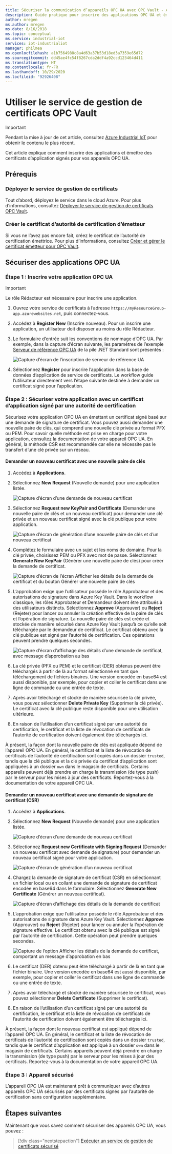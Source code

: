 ```yaml
---
title: Sécuriser la communication d’appareils OPC UA avec OPC Vault - Azure | Microsoft Docs
description: Guide pratique pour inscrire des applications OPC UA et émettre des certificats d’application signés pour vos appareils OPC UA avec OPC Vault.
author: mregen
ms.author: mregen
ms.date: 8/16/2018
ms.topic: conceptual
ms.service: industrial-iot
services: iot-industrialiot
manager: philmea
ms.openlocfilehash: a1b7564988c8a4d63a37b53d18ed3a7359e65d72
ms.sourcegitcommit: dd45ae4fc54f8267cda2ddf4a92ccd123464d411
ms.translationtype: HT
ms.contentlocale: fr-FR
ms.lasthandoff: 10/29/2020
ms.locfileid: "92926408"
---
```

# <a name="use-the-opc-vault-certificate-management-service"></a>Utiliser le service de gestion de certificats OPC Vault

> [!IMPORTANT]
> Pendant la mise à jour de cet article, consultez [Azure Industrial IoT](https://azure.github.io/Industrial-IoT/) pour obtenir le contenu le plus récent.

Cet article explique comment inscrire des applications et émettre des certificats d’application signés pour vos appareils OPC UA.

## <a name="prerequisites"></a>Prérequis

### <a name="deploy-the-certificate-management-service"></a>Déployer le service de gestion de certificats

Tout d’abord, déployez le service dans le cloud Azure. Pour plus d’informations, consultez [Déployer le service de gestion de certificats OPC Vault](howto-opc-vault-deploy.md).

### <a name="create-the-issuer-ca-certificate"></a>Créer le certificat d’autorité de certification d’émetteur

Si vous ne l’avez pas encore fait, créez le certificat de l’autorité de certification émettrice. Pour plus d’informations, consultez [Créer et gérer le certificat émetteur pour OPC Vault](howto-opc-vault-manage.md).

## <a name="secure-opc-ua-applications"></a>Sécuriser des applications OPC UA

### <a name="step-1-register-your-opc-ua-application"></a>Étape 1 : Inscrire votre application OPC UA 

> [!IMPORTANT]
> Le rôle Rédacteur est nécessaire pour inscrire une application.

1. Ouvrez votre service de certificats à l’adresse `https://myResourceGroup-app.azurewebsites.net`, puis connectez-vous.
2. Accédez à **Register New** (Inscrire nouveau). Pour un inscrire une application, un utilisateur doit disposer au moins du rôle Rédacteur.
2. Le formulaire d’entrée suit les conventions de nommage d’OPC UA. Par exemple, dans la capture d’écran suivante, les paramètres de l’exemple [Serveur de référence OPC UA](https://github.com/OPCFoundation/UA-.NETStandard/tree/master/Applications/ReferenceServer) de la pile .NET Standard sont présentés :

   ![Capture d’écran de l’inscription de serveur de référence UA](media/howto-opc-vault-secure/reference-server-registration.png "Inscription de serveur de référence UA")

5. Sélectionnez **Register** pour inscrire l’application dans la base de données d’application de service de certificats. Le workflow guide l’utilisateur directement vers l’étape suivante destinée à demander un certificat signé pour l’application.

### <a name="step-2-secure-your-application-with-a-ca-signed-application-certificate"></a>Étape 2 : Sécuriser votre application avec un certificat d’application signé par une autorité de certification

Sécurisez votre application OPC UA en émettant un certificat signé basé sur une demande de signature de certificat. Vous pouvez aussi demander une nouvelle paire de clés, qui comprend une nouvelle clé privée au format PFX ou PEM. Pour savoir quelle méthode est prise en charge pour votre application, consultez la documentation de votre appareil OPC UA. En général, la méthode CSR est recommandée car elle ne nécessite pas le transfert d’une clé privée sur un réseau.

#### <a name="request-a-new-certificate-with-a-new-keypair"></a>Demander un nouveau certificat avec une nouvelle paire de clés

1. Accédez à **Applications**.
3. Sélectionnez **New Request** (Nouvelle demande) pour une application listée.

   ![Capture d’écran d’une demande de nouveau certificat](media/howto-opc-vault-secure/request-new-certificate.png "Demander un nouveau certificat")

3. Sélectionnez **Request new KeyPair and Certificate** (Demander une nouvelle paire de clés et un nouveau certificat) pour demander une clé privée et un nouveau certificat signé avec la clé publique pour votre application.

   ![Capture d’écran de génération d’une nouvelle paire de clés et d’un nouveau certificat](media/howto-opc-vault-secure/generate-new-key-pair.png "Générer une nouvelle paire de clés")

4. Complétez le formulaire avec un sujet et les noms de domaine. Pour la clé privée, choisissez PEM ou PFX avec mot de passe. Sélectionnez **Generate New KeyPair** (Générer une nouvelle paire de clés) pour créer la demande de certificat.

   ![Capture d’écran de l’écran Afficher les détails de la demande de certificat et du bouton Générer une nouvelle paire de clés](media/howto-opc-vault-secure/approve-reject.png "Approuver un certificat")

5. L’approbation exige que l’utilisateur possède le rôle Approbateur et des autorisations de signature dans Azure Key Vault. Dans le workflow classique, les rôles Approbateur et Demandeur doivent être attribués à des utilisateurs distincts. Sélectionnez **Approve** (Approuver) ou **Reject** (Rejeter) pour lancer ou annuler la création effective de la paire de clés et l’opération de signature. La nouvelle paire de clés est créée et stockée de manière sécurisé dans Azure Key Vault jusqu’à ce qu’elle soit téléchargée par le demandeur de certificat. Le certificat obtenu avec la clé publique est signé par l’autorité de certification. Ces opérations peuvent prendre quelques secondes.

   ![Capture d’écran d’affichage des détails d’une demande de certificat, avec message d’approbation au bas](media/howto-opc-vault-secure/view-key-pair.png "Afficher une paire de clés")

7. La clé privée (PFX ou PEM) et le certificat (DER) obtenus peuvent être téléchargés à partir de là au format sélectionné en tant que téléchargement de fichiers binaires. Une version encodée en base64 est aussi disponible, par exemple, pour copier et coller le certificat dans une ligne de commande ou une entrée de texte. 
8. Après avoir téléchargé et stocké de manière sécurisée la clé privée, vous pouvez sélectionner **Delete Private Key** (Supprimer la clé privée). Le certificat avec la clé publique reste disponible pour une utilisation ultérieure.
9. En raison de l’utilisation d’un certificat signé par une autorité de certification, le certificat et la liste de révocation de certificats de l’autorité de certification doivent également être téléchargés ici.

À présent, la façon dont la nouvelle paire de clés est appliquée dépend de l’appareil OPC UA. En général, le certificat et la liste de révocation de certificats de l’autorité de certification sont copiés dans un dossier `trusted`, tandis que la clé publique et la clé privée du certificat d’application sont appliquées à un dossier `own` dans le magasin de certificats. Certains appareils peuvent déjà prendre en charge la transmission (de type push) par le serveur pour les mises à jour des certificats. Reportez-vous à la documentation de votre appareil OPC UA.

#### <a name="request-a-new-certificate-with-a-csr"></a>Demander un nouveau certificat avec une demande de signature de certificat (CSR) 

1. Accédez à **Applications**.
3. Sélectionnez **New Request** (Nouvelle demande) pour une application listée.

   ![Capture d’écran d’une demande de nouveau certificat](media/howto-opc-vault-secure/request-new-certificate.png "Demander un nouveau certificat")

3. Sélectionnez **Request new Certificate with Signing Request** (Demander un nouveau certificat avec demande de signature) pour demander un nouveau certificat signé pour votre application.

   ![Capture d’écran de génération d’un nouveau certificat](media/howto-opc-vault-secure/generate-new-certificate.png "Générer un nouveau certificat")

4. Chargez la demande de signature de certificat (CSR) en sélectionnant un fichier local ou en collant une demande de signature de certificat encodée en base64 dans le formulaire. Sélectionnez **Generate New Certificate** (Générer un nouveau certificat).

   ![Capture d’écran d’affichage des détails de la demande de certificat](media/howto-opc-vault-secure/approve-reject-csr.png "Approuver une demande de signature de certificat")

5. L’approbation exige que l’utilisateur possède le rôle Approbateur et des autorisations de signature dans Azure Key Vault. Sélectionnez **Approve** (Approuver) ou **Reject** (Rejeter) pour lancer ou annuler la l’opération de signature effective. Le certificat obtenu avec la clé publique est signé par l’autorité de certification. Cette opération peut prendre quelques secondes.

   ![Capture de l’option Afficher les détails de la demande de certificat, comportant un message d’approbation en bas](media/howto-opc-vault-secure/view-cert-csr.png "Afficher un certificat")

6. Le certificat (DER) obtenu peut être téléchargé à partir de là en tant que fichier binaire. Une version encodée en base64 est aussi disponible, par exemple, pour copier et coller le certificat dans une ligne de commande ou une entrée de texte. 
10. Après avoir téléchargé et stocké de manière sécurisée le certificat, vous pouvez sélectionner **Delete Certificate** (Supprimer le certificat).
11. En raison de l’utilisation d’un certificat signé par une autorité de certification, le certificat et la liste de révocation de certificats de l’autorité de certification doivent également être téléchargés ici.

À présent, la façon dont le nouveau certificat est appliqué dépend de l’appareil OPC UA. En général, le certificat et la liste de révocation de certificats de l’autorité de certification sont copiés dans un dossier `trusted`, tandis que le certificat d’application est appliqué à un dossier `own` dans le magasin de certificats. Certains appareils peuvent déjà prendre en charge la transmission (de type push) par le serveur pour les mises à jour des certificats. Reportez-vous à la documentation de votre appareil OPC UA.

### <a name="step-3-device-secured"></a>Étape 3 : Appareil sécurisé

L’appareil OPC UA est maintenant prêt à communiquer avec d’autres appareils OPC UA sécurisés par des certificats signés par l’autorité de certification sans configuration supplémentaire.

## <a name="next-steps"></a>Étapes suivantes

Maintenant que vous savez comment sécuriser des appareils OPC UA, vous pouvez :

> [!div class="nextstepaction"]
> [Exécuter un service de gestion de certificats sécurisé](howto-opc-vault-secure-ca.md)
